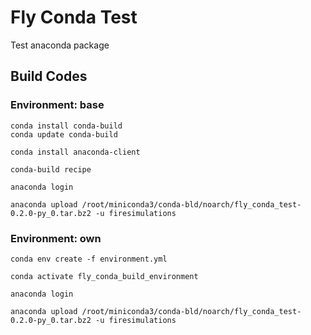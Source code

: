 # Fly Conda Test

Test anaconda package

## Build Codes

### Environment: base

```shell
conda install conda-build
conda update conda-build

conda install anaconda-client

conda-build recipe

anaconda login

anaconda upload /root/miniconda3/conda-bld/noarch/fly_conda_test-0.2.0-py_0.tar.bz2 -u firesimulations
```

### Environment: own

```shell
conda env create -f environment.yml

conda activate fly_conda_build_environment

anaconda login

anaconda upload /root/miniconda3/conda-bld/noarch/fly_conda_test-0.2.0-py_0.tar.bz2 -u firesimulations
```
